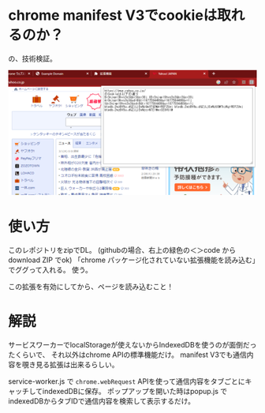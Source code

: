 # chrome manifest V3でcookieは取れるのか？
の、技術検証。

![](./ss-10.png)

# 使い方
このレポジトリをzipでDL。
(githubの場合、右上の緑色の＜＞code からdownload ZIP でok)
「chrome パッケージ化されていない拡張機能を読み込む」でググって入れる。
使う。

この拡張を有効にしてから、ページを読み込むこと！

# 解説
サービスワーカーでlocalStorageが使えないからIndexedDBを使うのが面倒だったくらいで、
それ以外はchrome APIの標準機能だけ。
manifest V3でも通信内容を覗き見る拡張は出来るらしい。

service-worker.js で `chrome.webRequest` APIを使って通信内容をタブごとにキャッチしてindexedDBに保存。
ポップアップを開いた時はpopup.js でindexedDBからタブIDで通信内容を検索して表示するだけ。